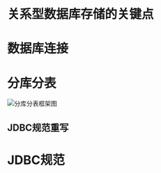 # 关系型数据库存储的关键点

# 数据库连接

# 分库分表
  ![分库分表框架图](http://dangdangdotcom.github.io/sharding-jdbc/img/architecture.png)
  ## JDBC规范重写

# JDBC规范
